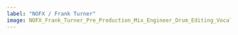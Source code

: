 ```yaml
---
label: "NOFX / Frank Turner"
image: NOFX_Frank_Turner_Pre_Production_Mix_Engineer_Drum_Editing_Vocal_Tuning.jpeg
---
```

